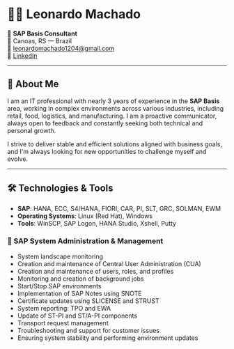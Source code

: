 # 👨‍💻 Leonardo Machado

🎯 **SAP Basis Consultant**  
📍 Canoas, RS — Brazil  
📧 leonardomachado1204@gmail.com  
🔗 [LinkedIn](https://www.linkedin.com/in/leonardo-machado-sap/)

---

## 🧩 About Me

I am an IT professional with nearly 3 years of experience in the **SAP Basis** area, working in complex environments across various industries, including retail, food, logistics, and manufacturing. I am a proactive communicator, always open to feedback and constantly seeking both technical and personal growth.

I strive to deliver stable and efficient solutions aligned with business goals, and I'm always looking for new opportunities to challenge myself and evolve.

---

## 🛠️ Technologies & Tools

- **SAP**: HANA, ECC, S4/HANA, FIORI, CAR, PI, SLT, GRC, SOLMAN, EWM  
- **Operating Systems**: Linux (Red Hat), Windows  
- **Tools**: WinSCP, SAP Logon, HANA Studio, Xshell, Putty  

### 🔧 SAP System Administration & Management

- System landscape monitoring  
- Creation and maintenance of Central User Administration (CUA)  
- Creation and maintenance of users, roles, and profiles  
- Monitoring and creation of background jobs  
- Start/Stop SAP environments  
- Implementation of SAP Notes using SNOTE  
- Certificate updates using SLICENSE and STRUST  
- System reporting: TPO and EWA  
- Update of ST-PI and ST/A-PI components  
- Transport request management  
- Troubleshooting and support for customer issues  
- Ensuring system stability and performing environment updates
